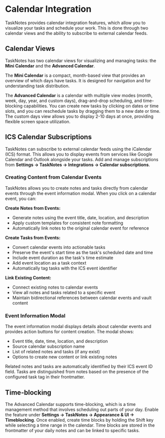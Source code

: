 # Calendar Integration

TaskNotes provides calendar integration features, which allow you to visualize your tasks and schedule your work. This is done through two calendar views and the ability to subscribe to external calendar feeds.

## Calendar Views

TaskNotes has two calendar views for visualizing and managing tasks: the **Mini Calendar** and the **Advanced Calendar**.

The **Mini Calendar** is a compact, month-based view that provides an overview of which days have tasks. It is designed for navigation and for understanding task distribution.

The **Advanced Calendar** is a calendar with multiple view modes (month, week, day, year, and custom days), drag-and-drop scheduling, and time-blocking capabilities. You can create new tasks by clicking on dates or time slots, and you can reschedule tasks by dragging them to a new date or time. The custom days view allows you to display 2-10 days at once, providing flexible screen space utilization.

## ICS Calendar Subscriptions

TaskNotes can subscribe to external calendar feeds using the iCalendar (ICS) format. This allows you to display events from services like Google Calendar and Outlook alongside your tasks. Add and manage subscriptions from **Settings → TaskNotes → Integrations → Calendar subscriptions**.

### Creating Content from Calendar Events

TaskNotes allows you to create notes and tasks directly from calendar events through the event information modal. When you click on a calendar event, you can:

**Create Notes from Events:**

- Generate notes using the event title, date, location, and description
- Apply custom templates for consistent note formatting
- Automatically link notes to the original calendar event for reference

**Create Tasks from Events:**

- Convert calendar events into actionable tasks
- Preserve the event's start time as the task's scheduled date and time
- Include event duration as the task's time estimate
- Add event location as a task context
- Automatically tag tasks with the ICS event identifier

**Link Existing Content:**

- Connect existing notes to calendar events
- View all notes and tasks related to a specific event
- Maintain bidirectional references between calendar events and vault content

### Event Information Modal

The event information modal displays details about calendar events and provides action buttons for content creation. The modal shows:

- Event title, date, time, location, and description
- Source calendar subscription name
- List of related notes and tasks (if any exist)
- Options to create new content or link existing notes

Related notes and tasks are automatically identified by their ICS event ID field. Tasks are distinguished from notes based on the presence of the configured task tag in their frontmatter.

## Time-blocking

The Advanced Calendar supports time-blocking, which is a time management method that involves scheduling out parts of your day. Enable the feature under **Settings → TaskNotes → Appearance & UI → Timeblocking**. Once enabled, create time blocks by holding the Shift key while selecting a time range in the calendar. Time blocks are stored in the frontmatter of your daily notes and can be linked to specific tasks.
